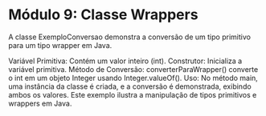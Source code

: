 # Módulo 9: Classe Wrappers
A classe ExemploConversao demonstra a conversão de um tipo primitivo para um tipo wrapper em Java.

Variável Primitiva: Contém um valor inteiro (int).
Construtor: Inicializa a variável primitiva.
Método de Conversão: converterParaWrapper() converte o int em um objeto Integer usando Integer.valueOf().
Uso: No método main, uma instância da classe é criada, e a conversão é demonstrada, exibindo ambos os valores.
Este exemplo ilustra a manipulação de tipos primitivos e wrappers em Java.
